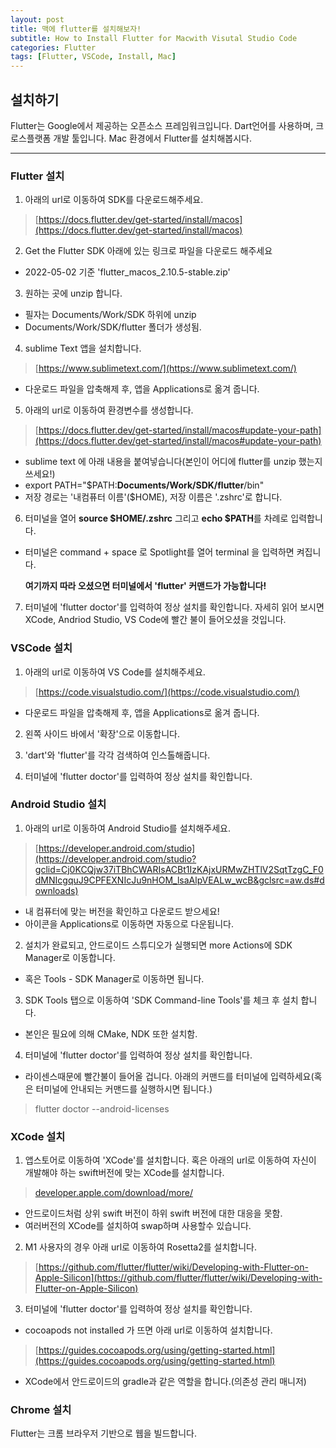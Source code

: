 ```yaml
---
layout: post
title: 맥에 flutter를 설치해보자!
subtitle: How to Install Flutter for Macwith Visutal Studio Code
categories: Flutter
tags: [Flutter, VSCode, Install, Mac]
---
```


## 설치하기 ##

Flutter는 Google에서 제공하는 오픈소스 프레임워크입니다. Dart언어를 사용하며, 크로스플랫폼 개발 툴입니다.
Mac 환경에서 Flutter를 설치해봅시다.

------------
### Flutter 설치 ###
  1. 아래의 url로 이동하여 SDK를 다운로드해주세요.
> [https://docs.flutter.dev/get-started/install/macos](https://docs.flutter.dev/get-started/install/macos)


2. Get the Flutter SDK 아래에 있는 링크로 파일을 다운로드 해주세요
* 2022-05-02 기준 'flutter_macos_2.10.5-stable.zip'

3. 원하는 곳에 unzip 합니다.
* 필자는 Documents/Work/SDK 하위에 unzip
* Documents/Work/SDK/flutter 폴더가 생성됨.

4. sublime Text 앱을 설치합니다.
>[https://www.sublimetext.com/](https://www.sublimetext.com/)
* 다운로드 파일을 압축해제 후, 앱을 Applications로 옮겨 줍니다.

5. 아래의 url로 이동하여 환경변수를 생성합니다.
>[https://docs.flutter.dev/get-started/install/macos#update-your-path](https://docs.flutter.dev/get-started/install/macos#update-your-path)
* sublime text 에 아래 내용을 붙여넣습니다(본인이 어디에 flutter를 unzip 했는지 쓰세요!)
* export PATH="$PATH:**Documents/Work/SDK/flutter**/bin"
* 저장 경로는 '내컴퓨터 이름'($HOME), 저장 이름은 '.zshrc'로 합니다.

6. 터미널을 열어 **source $HOME/.zshrc** 그리고 **echo $PATH**를 차례로 입력합니다.
* 터미널은 command + space 로 Spotlight를 열어 terminal 을 입력하면 켜집니다.

   **여기까지 따라 오셨으면 터미널에서 'flutter' 커맨드가 가능합니다!**

7. 터미널에 'flutter doctor'를 입력하여 정상 설치를 확인합니다. 
자세히 읽어 보시면 XCode, Andriod Studio, VS Code에 빨간 불이 들어오셨을 것입니다.



### VSCode 설치 ### 
1. 아래의 url로 이동하여 VS Code를 설치해주세요.
>
>[https://code.visualstudio.com/](https://code.visualstudio.com/)

* 다운로드 파일을 압축해제 후, 앱을 Applications로 옮겨 줍니다.

2. 왼쪽 사이드 바에서 '확장'으로 이동합니다.

3. 'dart'와 'flutter'를 각각 검색하여 인스톨해줍니다.

4. 터미널에 'flutter doctor'를 입력하여 정상 설치를 확인합니다.  


### Android Studio 설치 ### 
1. 아래의 url로 이동하여 Android Studio를 설치해주세요.
>
>[https://developer.android.com/studio](https://developer.android.com/studio?gclid=Cj0KCQjw37iTBhCWARIsACBt1IzKAjxURMwZHTlV2SqtTzgC_F0dMNIcgquJ9CPFEXNIcJu9nHOM_lsaAlpVEALw_wcB&gclsrc=aw.ds#downloads)

* 내 컴퓨터에 맞는 버전을 확인하고 다운로드 받으세요!
* 아이콘을 Applications로 이동하면 자동으로 다운됩니다.

2. 설치가 완료되고, 안드로이드 스튜디오가 실행되면 more Actions에 SDK Manager로 이동합니다.  
* 혹은 Tools - SDK Manager로 이동하면 됩니다.

3. SDK Tools 탭으로 이동하여 'SDK Command-line Tools'를 체크 후 설치 합니다.   
* 본인은 필요에 의해 CMake, NDK 또한 설치함.

4. 터미널에 'flutter doctor'를 입력하여 정상 설치를 확인합니다. 
* 라이센스때문에 빨간불이 들어올 겁니다. 아래의 커맨드를 터미널에 입력하세요(혹은 터미널에 안내되는 커맨드를 실행하시면 됩니다.)
>
>flutter doctor --android-licenses

  

### XCode 설치 ###
1. 앱스토어로 이동하여 'XCode'를 설치합니다. 혹은 아래의 url로 이동하여 자신이 개발해야 하는 swift버전에 맞는 XCode를 설치합니다.
>
>[developer.apple.com/download/more/](developer.apple.com/download/more/)

* 안드로이드처럼 상위 swift 버전이 하위 swift 버전에 대한 대응을 못함.
* 여러버전의 XCode를 설치하여 swap하며 사용할수 있습니다.

2. M1 사용자의 경우 아래 url로 이동하여 Rosetta2를 설치합니다. 
>
>[https://github.com/flutter/flutter/wiki/Developing-with-Flutter-on-Apple-Silicon](https://github.com/flutter/flutter/wiki/Developing-with-Flutter-on-Apple-Silicon)


3. 터미널에 'flutter doctor'를 입력하여 정상 설치를 확인합니다.
* cocoapods not installed 가 뜨면 아래 url로 이동하여 설치합니다.
>
>[https://guides.cocoapods.org/using/getting-started.html](https://guides.cocoapods.org/using/getting-started.html)

* XCode에서 안드로이드의 gradle과 같은 역할을 합니다.(의존성 관리 매니저)


### Chrome 설치 ### 
Flutter는 크롬 브라우저 기반으로 웹을 빌드합니다.

